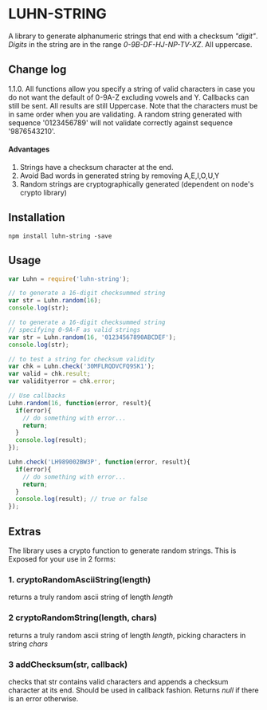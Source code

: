 # LUHN-STRING
A library to generate alphanumeric strings that end with a checksum _"digit"_. _Digits_ in the string are in the range _0-9B-DF-HJ-NP-TV-XZ_. All uppercase.

## Change log
1.1.0. All functions allow you specify a string of valid characters in case you do not want the default of 0-9A-Z excluding vowels and Y. Callbacks can still be sent. All results are still Uppercase.
Note that the characters must be in same order when you are validating. A random string generated with sequence '0123456789' will not validate correctly against sequence '9876543210'.

#### Advantages 
1. Strings have a checksum character at the end.
2. Avoid Bad words in generated string by removing A,E,I,O,U,Y
3. Random strings are cryptographically generated (dependent on node's crypto library)

## Installation
```terminal
npm install luhn-string -save
```

## Usage
```javascript
var Luhn = require('luhn-string');

// to generate a 16-digit checksummed string
var str = Luhn.random(16);
console.log(str);

// to generate a 16-digit checksummed string
// specifying 0-9A-F as valid strings
var str = Luhn.random(16, '01234567890ABCDEF');
console.log(str);

// to test a string for checksum validity
var chk = Luhn.check('30MFLRQDVCFQ9SK1');
var valid = chk.result;
var validityerror = chk.error;

// Use callbacks
Luhn.random(16, function(error, result){
  if(error){
    // do something with error...
    return;
  }
  console.log(result);
});

Luhn.check('LH989002BW3P', function(error, result){
  if(error){
    // do something with error...
    return;
  }
  console.log(result); // true or false
});


```

## Extras
The library uses a crypto function to generate random strings. This is Exposed for your use in 2 forms:
### 1. cryptoRandomAsciiString(length)
returns a truly random ascii string of length _length_

### 2 cryptoRandomString(length, chars)
returns a truly random ascii string of length _length_, picking characters in string _chars_

### 3 addChecksum(str, callback)
checks that str contains valid characters and appends a checksum character at its end. Should be used in callback fashion. Returns *null* if there is an error otherwise.